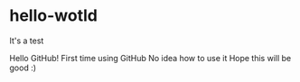# hello-wotld
It's a test

Hello GitHub!
First time using GitHub
No idea how to use it
Hope this will be good
:)
